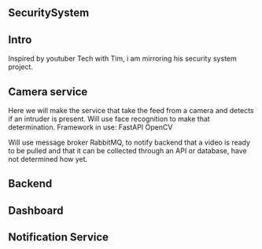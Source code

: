 SecuritySystem
---

Intro
---
Inspired by youtuber Tech with Tim, i am mirroring his security system project.


Camera service
---
Here we will make the service that take the feed from a camera and detects if an intruder is present.
Will use face recognition to make that determination.
Framework in use:
FastAPI
OpenCV

Will use message broker RabbitMQ, to notify backend that a video is ready to be pulled and that it can be collected through an API or database, have not determined how yet.

Backend
---

Dashboard
---

Notification Service
---

